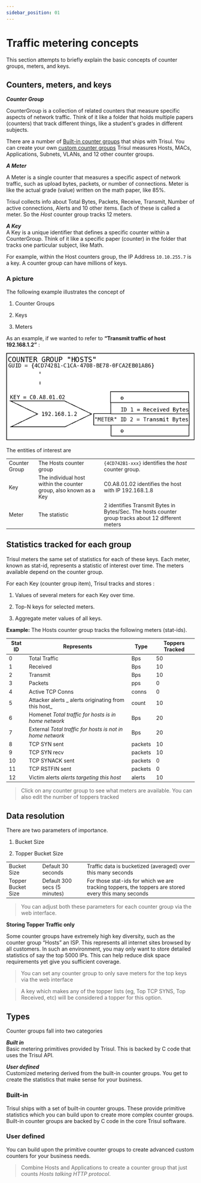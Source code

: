 ```yaml
---
sidebar_position: 01
---
```


# Traffic metering concepts

This section attempts to briefly explain the basic concepts of counter
groups, meters, and keys.

## Counters, meters, and keys

***Counter Group***  

CounterGroup is a collection of related counters that measure specific aspects of network traffic. Think of it like a folder that holds multiple papers (counters) that track different things, like a student's grades in different subjects.

There are a number of [Built-in counter groups](/docs/ug/cg/intro#types) that ships with Trisul. You can create your own [custom counter groups](custom) Trisul measures Hosts, MACs, Applications, Subnets, VLANs, and 12 other counter groups.

***A Meter***  

A Meter is a single counter that measures a specific aspect of network traffic, such as upload bytes, packets, or number of connections. Meter is like the actual grade (value) written on the math paper, like 85%.

Trisul collects info about Total Bytes, Packets, Receive, Transmit, Number of 
active connections, Alerts and 10 other items. Each of these is called a
meter. So the *Host* counter group tracks 12 meters.

***A Key***  
A Key is a unique identifier that defines a specific counter within a CounterGroup. Think of it like a specific paper (counter) in the folder that tracks one particular subject, like Math.

For example, within the Host counters group, the IP Address `10.10.255.7` is a key. A
counter group can have millions of keys.

### A picture

The following example illustrates the concept of  

1. Counter Groups  

2. Keys  

3. Meters

As an example, if we wanted to refer to **“Transmit traffic of host
192.168.1.2”** :

![](images/meters.png)

The entities of interest are

|               |                                                                   |                                                                                                    |
| ------------- | ----------------------------------------------------------------- | -------------------------------------------------------------------------------------------------- |
| Counter Group | The Hosts counter group                                           | `{4CD742B1-xxx}` identifies the *host* counter group.                                              |
| Key           | The individual host within the counter group, also known as a Key | C0.A8.01.02 identifies the host with IP 192.168.1.8                                                |
| Meter         | The statistic                                                     | 2 identifies Transmit Bytes in Bytes/Sec. The hosts counter group tracks about 12 different meters |

## Statistics tracked for each group

Trisul meters the same set of statistics for each of these keys. Each
meter, known as stat-id, represents a statistic of interest over time.
The meters available depend on the counter group.

For each Key (counter group item), Trisul tracks and stores :  

1. Values of several meters for each Key over time.  

2. Top-N keys for selected meters.  

3. Aggregate meter values of all keys.

**Example:** The Hosts counter group tracks the following meters
(stat-ids).

| Stat ID | Represents                                                | Type    | Toppers Tracked |
| ------- | --------------------------------------------------------- | ------- | --------------- |
| 0       | Total Traffic                                             | Bps     | 50              |
| 1       | Received                                                  | Bps     | 10              |
| 2       | Transmit                                                  | Bps     | 10              |
| 3       | Packets                                                   | pps     | 0               |
| 4       | Active TCP Conns                                          | conns   | 0               |
| 5       | Attacker alerts \_ alerts originating from this host\_    | count   | 10              |
| 6       | Homenet *Total traffic for hosts is in home network*      | Bps     | 20              |
| 7       | External *Total traffic for hosts is not in home network* | Bps     | 20              |
| 8       | TCP SYN sent                                              | packets | 10              |
| 9       | TCP SYN recv                                              | packets | 10              |
| 10      | TCP SYNACK sent                                           | packets | 0               |
| 11      | TCP RSTFIN sent                                           | packets | 0               |
| 12      | Victim alerts *alerts targeting this host*                | alerts  | 10              |

> Click on any counter group to see what meters are available. You can
> also edit the number of toppers tracked

## Data resolution

There are two parameters of importance.  

1. Bucket Size  

2. Topper Bucket Size

|                    |                              |                                                                                                      |
| ------------------ | ---------------------------- | ---------------------------------------------------------------------------------------------------- |
| Bucket Size        | Default 30 seconds           | Traffic data is bucketized (averaged) over this many seconds                                         |
| Topper Bucket Size | Default 300 secs (5 minutes) | For those stat-ids for which we are tracking toppers, the toppers are stored every this many seconds |

> You can adjust both these parameters for each counter group via the web interface.

**Storing Topper Traffic only**

Some counter groups have extremely high key diversity, such as the
counter group “Hosts” an ISP. This represents all internet sites browsed
by all customers. In such an environment, you may only want to store
detailed statistics of say the top 5000 IPs. This can help reduce disk
space requirements yet give you sufficient coverage.

> You can set any counter group to only save meters for the top keys via
> the web interface

> A key which makes any of the topper lists (eg, Top TCP SYNS, Top
> Received, etc) will be considered a topper for this option.

## Types

Counter groups fall into two categories

***Built in***  
Basic metering primitives provided by Trisul. This is backed by C code
that uses the Trisul API.

<!-- -->

***User defined***  
Customized metering derived from the built-in counter groups. You get to
create the statistics that make sense for your business.

### Built-in

Trisul ships with a set of built-in counter groups. These provide
primitive statistics which you can build upon to create more complex
counter groups. Built-in counter groups are backed by C code in the core
Trisul software.

### User defined

You can build upon the primitive counter groups to create advanced
custom counters for your business needs. 

> Combine Hosts and Applications to create a counter group that just
> counts *Hosts talking HTTP protocol*.
